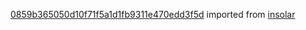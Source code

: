 [0859b365050d10f71f5a1d1fb9311e470edd3f5d](https://github.com/insolar/insolar/commit/0859b365050d10f71f5a1d1fb9311e470edd3f5d) imported from [insolar](https://github.com/insolar/insolar)
